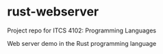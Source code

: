 # rust-webserver

Project repo for ITCS 4102: Programming Languages

Web server demo in the Rust programming language
